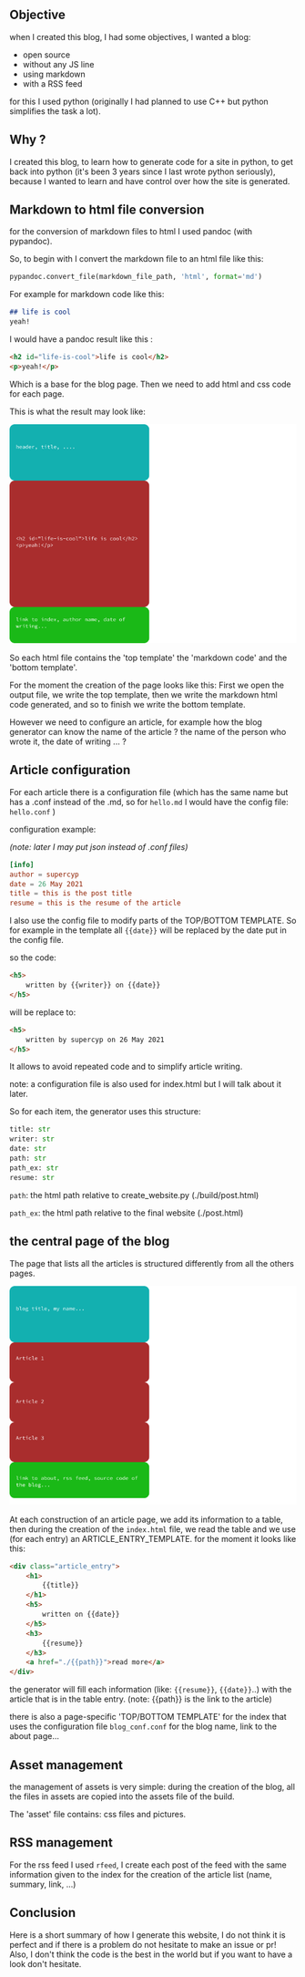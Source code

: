 
## Objective 

when I created this blog, I had some objectives, I wanted a blog:

- open source 
- without any JS line
- using markdown
- with a RSS feed

for this I used python (originally I had planned to use C++ but python simplifies the task a lot).

## Why ?

I created this blog, to learn how to generate code for a site in python, to get back into python (it's been 3 years since I last wrote python seriously), because I wanted to learn and have control over how the site is generated.

## Markdown to html file conversion

for the conversion of markdown files to html I used pandoc (with pypandoc).

So, to begin with I convert the markdown file to an html file like this:

```python
pypandoc.convert_file(markdown_file_path, 'html', format='md')
```

For example for markdown code like this:
```md
## life is cool
yeah! 
```

I would have a pandoc result like this :
```html
<h2 id="life-is-cool">life is cool</h2>
<p>yeah!</p>
```

Which is a base for the blog page. Then we need to add html and css code for each page.

This is what the result may look like:

![](./../assets/how_a_blog_post_is_structured.png)

So each html file contains the 'top template' the 'markdown code' and the 'bottom template'.

For the moment the creation of the page looks like this: First we open the output file, we write the top template, then we write the markdown html code generated, and so to finish we write the bottom template.

However we need to configure an article, for example how the blog generator can know the name of the article ? the name of the person who wrote it, the date of writing ... ?

## Article configuration

For each article there is a configuration file (which has the same name but has a .conf instead of the .md, so for `hello.md` I would have the config file: `hello.conf` )

configuration example: 

*(note: later I may put json instead of .conf files)*

```conf
[info]
author = supercyp
date = 26 May 2021
title = this is the post title
resume = this is the resume of the article
```

I also use the config file to modify parts of the TOP/BOTTOM TEMPLATE. So for example in the template all `{{date}}` will be replaced by the date put in the config file.

so the code: 
```html
<h5>
    written by {{writer}} on {{date}}
</h5>
```

will be replace to:

```html
<h5>
    written by supercyp on 26 May 2021
</h5>
```

It allows to avoid repeated code and to simplify article writing.

note: a configuration file is also used for index.html but I will talk about it later.

So for each item, the generator uses this structure: 

```py
title: str
writer: str
date: str
path: str
path_ex: str
resume: str
```

`path`: the html path relative to create_website.py (./build/post.html)

`path_ex`: the html path relative to the final website (./post.html)

## the central page of the blog

The page that lists all the articles is structured differently from all the others pages. 

![](./../assets/how_index_is_structured.png)

At each construction of an article page, we add its information to a table, then during the creation of the `index.html` file, we read the table and we use (for each entry) an ARTICLE_ENTRY_TEMPLATE.
for the moment it looks like this:

```html
<div class="article_entry">
    <h1>
        {{title}}
    </h1>
    <h5>
        written on {{date}}
    </h5>
    <h3>
        {{resume}}
    </h3>
    <a href="./{{path}}">read more</a>
</div>
```
the generator will fill each information (like: `{{resume}}`, `{{date}}`..) with the article that is in the table entry.
(note: {{path}} is the link to the article)

there is also a page-specific 'TOP/BOTTOM TEMPLATE' for the index that uses the configuration file `blog_conf.conf` for the blog name, link to the about page...

## Asset management

the management of assets is very simple: during the creation of the blog, all the files in assets are copied into the assets file of the build.

The 'asset' file contains: css files and pictures.

## RSS management

For the rss feed I used `rfeed`, I create each post of the feed with the same information given to the index for the creation of the article list (name, summary, link, ...)

## Conclusion

Here is a short summary of how I generate this website, I do not think it is perfect and if there is a problem do not hesitate to make an issue or pr! Also, I don't think the code is the best in the world but if you want to have a look don't hesitate. 